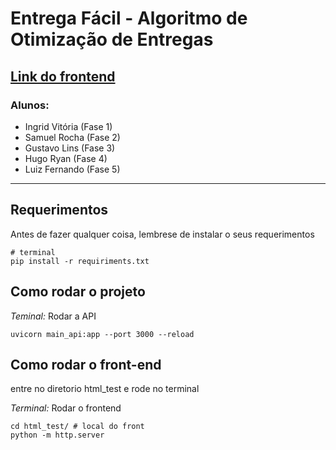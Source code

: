 # Entrega Fácil - Algoritmo de Otimização de Entregas
## [Link do frontend](https://bababea-0.github.io/Otimizador_de_entregas/)
### Alunos:
- Ingrid Vitória (Fase 1)
- Samuel Rocha (Fase 2)
- Gustavo Lins (Fase 3)
- Hugo Ryan (Fase 4)
- Luiz Fernando (Fase 5)
---
## Requerimentos
Antes de fazer qualquer coisa, lembrese de instalar o seus requerimentos

```
# terminal
pip install -r requiriments.txt
```

## Como rodar o projeto
*Teminal:* Rodar a API
```
uvicorn main_api:app --port 3000 --reload 
```

## Como rodar o front-end
entre no diretorio html_test e rode no terminal

*Terminal:* Rodar o frontend
```
cd html_test/ # local do front
python -m http.server
```

